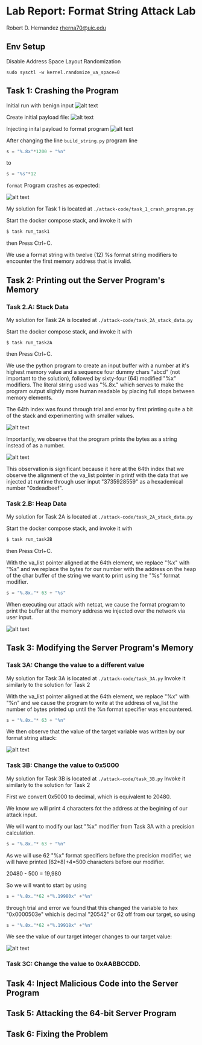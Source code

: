 # Lab Report: Format String Attack Lab

Robert D. Hernandez <rherna70@uic.edu>

## Env Setup

Disable Address Space Layout Randomization

`sudo sysctl -w kernel.randomize_va_space=0`

## Task 1: Crashing the Program

Initial run with benign input
![alt text](./images/run-one-benign.png)

Create initial payload file:
![alt text](./images/initial-payload.png)

Injecting inital payload to format program
![alt text](./images/inject-initial-payload.png)

After changing the line `build_string.py` program line 

```c
s = "%.8x"*1200 + "%n"
```
to 
```c
s = "%s"*12
```

`format` Program crashes as expected:

![alt text](./images/format_program_crash.png)

My solution for Task 1 is located at `./attack-code/task_1_crash_program.py`

Start the docker compose stack, and invoke it with

```sh
$ task run_task1
```
then Press Ctrl+C.

We use a format string with twelve (12) %s format string modifiers to encounter the first memory address that is invalid.


## Task 2: Printing out the Server Program's Memory
### Task 2.A: Stack Data

My solution for Task 2A is located at `./attack-code/task_2A_stack_data.py`


Start the docker compose stack, and invoke it with

`
$ task run_task2A
`

then Press Ctrl+C.

We use the python program to create an input buffer with a number at it's highest memory value and a sequence four dummy chars "abcd" (not important to the solution), followed by sixty-four (64) modified "%x" modifiers.  The literal string used was "%.8x." which serves to make the program output slightly more human readable by placing full stops between memory elements.

The 64th index was found through trial and error by first printing quite a bit of the stack and experimenting with smaller values.

![alt text](./images/print_program_memory.png)

Importantly, we observe that the program prints the bytes as a string instead of as a number.

![alt text](./images/task_2A_complete.png)

This observation is significant because it here at the 64th index that we observe the alignment of the va_list pointer in printf with the data that we injected at runtime through user input "3735928559" as a hexademical number "0xdeadbeef".



### Task 2.B: Heap Data

My solution for Task 2A is located at `./attack-code/task_2A_stack_data.py`


Start the docker compose stack, and invoke it with

```sh
$ task run_task2B
```

then Press Ctrl+C.

With the va_list pointer aligned at the 64th element, we replace "%x" with "%s" and we replace the bytes for our number with the address on the heap of the char buffer of the string we want to print using the "%s" format modifier.

```c
s = "%.8x."* 63 + "%s"
```

When executing our attack with netcat, we cause the format program to print the buffer at the memory address we injected over the network via user input.

![alt text](./images/task_2B_complete.png)

## Task 3: Modifying the Server Program's Memory
### Task 3A: Change the value to a different value

My solution for Task 3A is located at `./attack-code/task_3A.py`
Invoke it similarly to the solution for Task 2

With the va_list pointer aligned at the 64th element, we replace "%x" with "%n" and we cause the program to write at the address of va_list the number of bytes printed up until the %n format specifier was encountered.


```c
s = "%.8x."* 63 + "%n"
```
We then observe that the value of the target variable was written by our format string attack:

![alt text](./images/task_3A_complete.png)

### Task 3B: Change the value to 0x5000

My solution for Task 3B is located at `./attack-code/task_3B.py`
Invoke it similarly to the solution for Task 2

First we convert 0x5000 to decimal, which is equivalent to 20480.

We know we will print 4 characters fot the address at the begining of our attack input.

We will want to modify our last "%x" modifier from Task 3A with a precision calculation.

```c
s = "%.8x."* 63 + "%n"
```

As we will use 62 "%x" format specifiers before the precision modifier, we will have printed (62*8)+4=500 characters before our modifier.

20480 - 500 = 19,980

So we will want to start by using

```c
s = "%.8x."*62 +"%.19980x" +"%n"
```

through trial and error we found that this changed the variable to hex "0x0000503e" which is decimal "20542" or 62 off from our target, so using
```c
s = "%.8x."*62 +"%.19918x" +"%n"
```

We see the value of our target integer changes to our target value:

![alt text](./images/task_3B_complete.png)


### Task 3C: Change the value to 0xAABBCCDD.

## Task 4: Inject Malicious Code into the Server Program
## Task 5: Attacking the 64-bit Server Program
## Task 6: Fixing the Problem
